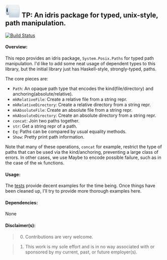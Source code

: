 ![](./misc/tp_logo.jpg) TP: An idris package for typed, unix-style, path manipulation. 
----

[![Build Status](https://travis-ci.org/superfunc/tp.svg?branch=master)](https://travis-ci.org/superfunc/tp)

#### Overview:

This repo provides an idris package, `System.Posix.Paths` for typed
path manipulation. I'd like to add some neat usage of dependent types to
this library, but the initial library just has Haskell-style,
strongly-typed, paths. 

The core pieces are:

- `Path`: An opaque path type that encodes the kind(file/directory) 
  and anchoring(absolute/relative). 
- `mkRelativeFile`: Create a relative file from a string repr.
- `mkRelativeDirectory`: Create a relative directory from a string repr.
- `mkAbsoluteFile`: Create an absolute file from a string repr.
- `mkAbsoluteDirectory`: Create an absolute directory from a string repr.
- `concat`: Join two paths together.
- `str`: Get a string repr of a path.
- `Eq`: Paths can be compared by usual equality methods.
- `Show`: Pretty print path information.

Note that many of these operations, `concat` for example, restrict the type
of paths that can be used via the kind/anchoring, preventing a large class of
errors. In other cases, we use Maybe to encode possible failure, such as in
the case of the `mk` functions.

#### Usage:

The [tests](src/Test/System/Posix/Paths.idr) provide decent examples for the time being.
Once things have been cleaned up, I'll try to provide more thorough examples here.

#### Dependencies:

None

#### Disclaimer(s):
> 0) Contributions are very welcome.

> 1) This work is my sole effort and is in no way associated with or sponsored by
my current, past, or future employer(s).

